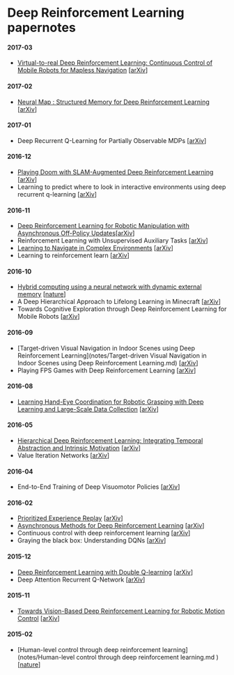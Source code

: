 # Deep Reinforcement Learning papernotes

#### 2017-03
- [Virtual-to-real Deep Reinforcement Learning: Continuous Control of Mobile Robots for Mapless Navigation](https://github.com/camigord/DRL_papernotes/blob/master/notes/Virtual-to-real%20%20Deep%20%20Reinforcement%20%20Learning.md) [[arXiv](https://arxiv.org/abs/1703.00420)]

#### 2017-02

- [Neural Map : Structured Memory for Deep Reinforcement Learning](https://github.com/camigord/DRL_papernotes/blob/master/notes/NeuralMapDRL.md) [[arXiv](https://arxiv.org/abs/1702.08360)]

#### 2017-01

- Deep Recurrent Q-Learning for Partially Observable MDPs [[arXiv](https://arxiv.org/abs/1507.06527)]

#### 2016-12

- [Playing Doom with SLAM-Augmented Deep Reinforcement Learning](https://github.com/camigord/DRL_papernotes/blob/master/notes/Playing%20Doom%20with%20SLAM-Augmented%20Deep%20Reinforcement%20Learning.md) [[arXiv](https://arxiv.org/abs/1612.00380)]
- Learning to predict where to look in interactive environments using deep recurrent q-learning [[arXiv](https://arxiv.org/abs/1612.05753)]

#### 2016-11

- [Deep Reinforcement Learning for Robotic Manipulation with Asynchronous Off-Policy Updates](https://github.com/camigord/DRL_papernotes/blob/master/notes/Deep%20Reinforcement%20Learning%20for%20Robotic%20Manipulation%20with%20Asynchronous.md)[[arXiv](https://arxiv.org/abs/1610.00633)]
- Reinforcement Learning with Unsupervised Auxiliary Tasks [[arXiv](https://arxiv.org/abs/1611.05397)]
- [Learning to Navigate in Complex Environments](https://github.com/camigord/DRL_papernotes/blob/master/notes/Learning%20to%20Navigate%20in%20Complex%20Environments.md) [[arXiv](https://arxiv.org/abs/1611.03673)]
- Learning to reinforcement learn [[arXiv](https://arxiv.org/abs/1611.05763)]

#### 2016-10

- [Hybrid computing using a neural network with dynamic external memory](https://github.com/camigord/DRL_papernotes/blob/master/notes/Hybrid%20computing%20using%20NN%20with%20dynamic%20external%20memory.md) [[nature](http://www.nature.com/nature/journal/v538/n7626/abs/nature20101.html)]
- A Deep Hierarchical Approach to Lifelong Learning in Minecraft [[arXiv](https://arxiv.org/abs/1604.07255)]
- Towards Cognitive Exploration through Deep Reinforcement Learning for Mobile Robots [[arXiv](https://arxiv.org/abs/1610.01733)]

#### 2016-09

- [Target-driven Visual Navigation in Indoor Scenes using Deep Reinforcement Learning](notes/Target-driven Visual Navigation in Indoor Scenes using Deep Reinforcement Learning.md) [[arXiv](https://arxiv.org/abs/1609.05143)]
- Playing FPS Games with Deep Reinforcement Learning [[arXiv](https://arxiv.org/abs/1609.05521)]

#### 2016-08

- [Learning Hand-Eye Coordination for Robotic Grasping with Deep Learning and Large-Scale Data Collection](https://github.com/camigord/DRL_papernotes/blob/master/notes/Learning%20Hand-Eye%20Coordination%20for%20Robotic%20Grasping%20with%20Deep%20Learning%20and%20Large-Scale%20Data%20Collection.md) [[arXiv](https://arxiv.org/abs/1603.02199)]

#### 2016-05

- [Hierarchical Deep Reinforcement Learning: Integrating Temporal Abstraction and Intrinsic Motivation](https://github.com/camigord/DRL_papernotes/blob/master/notes/Hierarchical%20Deep%20Reinforcement%20Learning.md) [[arXiv](https://arxiv.org/abs/1604.06057)]
- Value Iteration Networks [[arXiv](https://arxiv.org/abs/1602.02867)]

#### 2016-04

- End-to-End Training of Deep Visuomotor Policies [[arXiv](https://arxiv.org/abs/1504.00702)]

#### 2016-02

- [Prioritized Experience Replay](https://github.com/camigord/DRL_papernotes/blob/master/notes/Prioritized%20Experience%20Replay.md) [[arXiv](https://arxiv.org/abs/1511.05952)]
- [Asynchronous Methods for Deep Reinforcement Learning](https://github.com/camigord/DRL_papernotes/blob/master/notes/Asynchronous%20Methods%20for%20Deep%20Reinforcement%20Learning.md) [[arXiv](https://arxiv.org/abs/1602.01783)]
- Continuous control with deep reinforcement learning [[arXiv](https://arxiv.org/abs/1509.02971)]
- Graying the black box: Understanding DQNs [[arXiv](https://arxiv.org/abs/1602.02658)]

#### 2015-12

- [Deep Reinforcement Learning with Double Q-learning](https://github.com/camigord/DRL_papernotes/blob/master/notes/Deep%20Reinforcement%20Learning%20with%20Double%20Q-learning.md) [[arXiv](https://arxiv.org/abs/1509.06461)]
- Deep Attention Recurrent Q-Network [[arXiv](https://arxiv.org/abs/1512.01693)]

#### 2015-11

- [Towards Vision-Based Deep Reinforcement Learning for Robotic Motion Control](https://github.com/camigord/DRL_papernotes/blob/master/notes/Towards%20Vision-Based%20Deep%20Reinforcement%20Learning%20for%20Robotic%20Motion%20Control.md) [[arXiv](https://arxiv.org/abs/1511.03791)]

#### 2015-02

- [Human-level control through deep reinforcement learning](notes/Human-level control through deep reinforcement learning.md
) [[nature](http://www.nature.com/nature/journal/v518/n7540/full/nature14236.html)]
